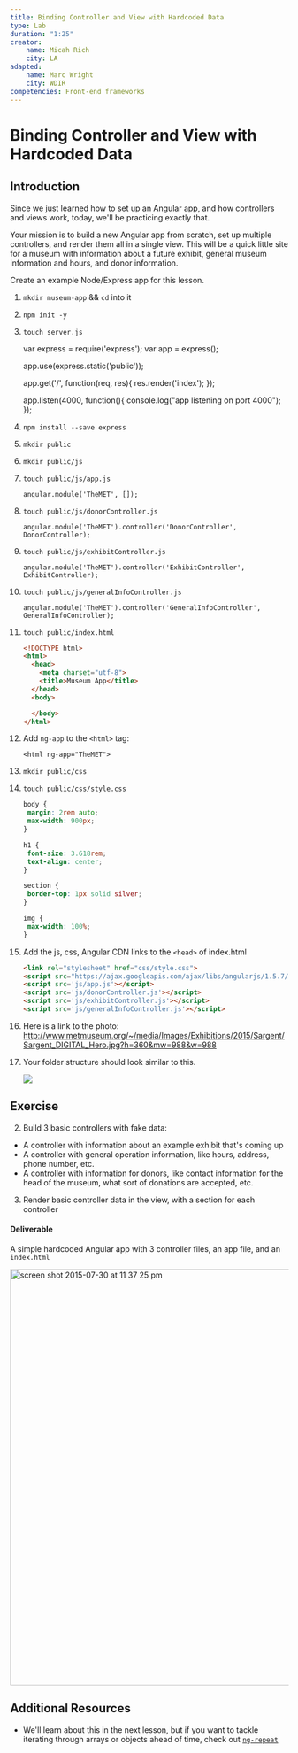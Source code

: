 ```yaml
---
title: Binding Controller and View with Hardcoded Data
type: Lab
duration: "1:25"
creator:
    name: Micah Rich
    city: LA
adapted:
    name: Marc Wright
    city: WDIR
competencies: Front-end frameworks
---
```


# Binding Controller and View with Hardcoded Data

## Introduction

Since we just learned how to set up an Angular app, and how controllers and views work, today, we'll be practicing exactly that.

Your mission is to build a new Angular app from scratch, set up multiple controllers, and render them all in a single view. This will be a quick little site for a museum with information about a future exhibit, general museum information and hours, and donor information.

Create an example Node/Express app for this lesson.

1. `mkdir museum-app` && `cd` into it

2. `npm init -y`
3. `touch server.js`

    var express = require('express');
    var app     = express();

    app.use(express.static('public'));

    app.get('/', function(req, res){
        res.render('index');
    });

    app.listen(4000, function(){
        console.log("app listening on port 4000");
    });
    
4. `npm install --save express`
5. `mkdir public`
6. `mkdir public/js`
7. `touch public/js/app.js`

    `angular.module('TheMET', []);`

8. `touch public/js/donorController.js`

    `angular.module('TheMET').controller('DonorController', DonorController);`

9. `touch public/js/exhibitController.js`

    `angular.module('TheMET').controller('ExhibitController', ExhibitController);`

10. `touch public/js/generalInfoController.js`

    `angular.module('TheMET').controller('GeneralInfoController', GeneralInfoController);`

11. `touch public/index.html`
    ```html
    <!DOCTYPE html>
    <html>
      <head>
        <meta charset="utf-8">
        <title>Museum App</title>
      </head>
      <body>
    
      </body>
    </html>
    ```

12. Add `ng-app` to the `<html>` tag: 

    `<html ng-app="TheMET">`

13. `mkdir public/css`
14. `touch public/css/style.css`

    ```css
    body {
     margin: 2rem auto;
     max-width: 900px;
    }

    h1 {
     font-size: 3.618rem;
     text-align: center;
    }

    section {
     border-top: 1px solid silver;
    }

    img {
     max-width: 100%;
    }
    ```
    
15. Add the js, css, Angular CDN links to the `<head>` of index.html
    ```html
    <link rel="stylesheet" href="css/style.css">
    <script src="https://ajax.googleapis.com/ajax/libs/angularjs/1.5.7/angular.min.js"></script>
    <script src='js/app.js'></script>
    <script src='js/donorController.js'></script>
    <script src='js/exhibitController.js'></script>
    <script src='js/generalInfoController.js'></script>
    ```
16. Here is a link to the photo: http://www.metmuseum.org/~/media/Images/Exhibitions/2015/Sargent/Sargent_DIGITAL_Hero.jpg?h=360&mw=988&w=988
    
17. Your folder structure should look similar to this.

    ![](https://i.imgur.com/LEgPIqj.png)


## Exercise
     
2. Build 3 basic controllers with fake data:
  + A controller with information about an example exhibit that's coming up
  + A controller with general operation information, like hours, address, phone number, etc.
  + A controller with information for donors, like contact information for the head of the museum, what sort of donations are accepted, etc.
3. Render basic controller data in the view, with a section for each controller


#### Deliverable

A simple hardcoded Angular app with 3 controller files, an app file, and an `index.html`

<img width="752" alt="screen shot 2015-07-30 at 11 37 25 pm" src="https://cloud.githubusercontent.com/assets/25366/9002041/f942dad0-3713-11e5-838f-8670fd50c5cd.png">

## Additional Resources

- We'll learn about this in the next lesson, but if you want to tackle iterating through arrays or objects ahead of time, check out [`ng-repeat`](https://docs.angularjs.org/api/ng/directive/ngRepeat)
